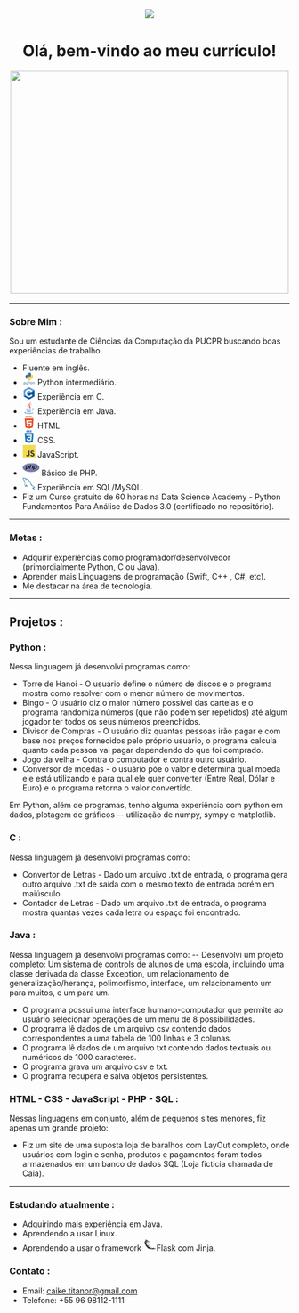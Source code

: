 <div id="header" align="center">
  <img src="https://media.giphy.com/media/GgJCq1wLh4VbiGJBKt/giphy.gif" width="100"/>
  <h1> Olá, bem-vindo ao meu currículo! </h1>
</div>

<div align="center">
  <img src="https://media.giphy.com/media/ZgTR3UQ9XAWDvqy9jv/giphy.gif" width="500" height="400"/>
</div>

---

###  Sobre Mim :

Sou um estudante de Ciências da Computação da PUCPR buscando boas experiências de trabalho.
- Fluente em inglês.
- <img src="https://github.com/devicons/devicon/blob/master/icons/python/python-original-wordmark.svg" width="23" height="23"/> Python intermediário.
- <img src="https://github.com/devicons/devicon/blob/master/icons/c/c-original.svg" width="23" height="23"/> Experiência em C.
- <img src="https://github.com/devicons/devicon/blob/master/icons/java/java-original.svg" width="23" height="23"/> Experiência em Java.
- <img src="https://github.com/devicons/devicon/blob/master/icons/html5/html5-plain-wordmark.svg" width="23" height="23"/> HTML.
- <img src="https://raw.githubusercontent.com/devicons/devicon/master/icons/css3/css3-plain-wordmark.svg" width="23" height="23"/> CSS.
- <img src="https://github.com/devicons/devicon/blob/master/icons/javascript/javascript-original.svg" width="23" height="23"/> JavaScript.
- <img src="https://github.com/devicons/devicon/blob/master/icons/php/php-original.svg" width="30" height="30"/> Básico de PHP.
- <img src="https://github.com/devicons/devicon/blob/master/icons/mysql/mysql-original.svg" width="23" height="23"/> Experiência em SQL/MySQL.
- Fiz um Curso gratuito de 60 horas na Data Science Academy - Python Fundamentos Para Análise de Dados 3.0 (certificado no repositório).

---

###  Metas :

- Adquirir experiências como programador/desenvolvedor (primordialmente Python, C ou Java).
- Aprender mais Linguagens de programação (Swift, C++ , C#, etc).
- Me destacar na área de tecnologia.

---

##  Projetos :

###  Python :
Nessa linguagem já desenvolvi programas como:
- Torre de Hanoi - O usuário define o número de discos e o programa mostra como resolver com o menor número de movimentos.
- Bingo - O usuário diz o maior número possível das cartelas e o programa randomiza números (que não podem ser repetidos) até algum jogador ter todos os seus números preenchidos.
- Divisor de Compras - O usuário diz quantas pessoas irão pagar e com base nos preços fornecidos pelo próprio usuário, o programa calcula quanto cada pessoa vai pagar dependendo do que foi comprado.
- Jogo da velha - Contra o computador e contra outro usuário.
- Conversor de moedas - o usuário põe o valor e determina qual moeda ele está utilizando e para qual ele quer converter (Entre Real, Dólar e Euro) e o programa retorna o valor convertido.

Em Python, além de programas, tenho alguma experiência com python em dados, plotagem de gráficos -- utilização de numpy, sympy e matplotlib.

### C :
Nessa linguagem já desenvolvi programas como:
- Convertor de Letras - Dado um arquivo .txt de entrada, o programa gera outro arquivo .txt de saída com o mesmo texto de entrada porém em maiúsculo.
- Contador de Letras - Dado um arquivo .txt de entrada, o programa mostra quantas vezes cada letra ou espaço foi encontrado.

### Java :
Nessa linguagem já desenvolvi programas como:
--  Desenvolvi um projeto completo: 
Um sistema de controls de alunos de uma escola, incluindo uma classe derivada da classe Exception, um relacionamento de generalização/herança, polimorfismo, interface, um relacionamento um para muitos, e um para um.
-  O programa possui uma interface humano-computador que permite ao usuário selecionar operações de um menu de 8 possibilidades.
-  O programa lê dados de um arquivo csv contendo dados correspondentes a uma tabela de 100 linhas e 3 colunas.
-  O programa lê dados de um arquivo txt contendo dados textuais ou numéricos de 1000 caracteres.
-  O programa grava um arquivo csv e txt.
-  O programa recupera e salva objetos persistentes.

### HTML - CSS - JavaScript - PHP - SQL :
Nessas linguagens em conjunto, além de pequenos sites menores, fiz apenas um grande projeto:
- Fiz um site de uma suposta loja de baralhos com LayOut completo, onde usuários com login e senha, produtos e pagamentos foram todos armazenados em um banco de dados SQL (Loja ficticia chamada de Caia).

---

###  Estudando atualmente :

- Adquirindo mais experiência em Java.
- Aprendendo a usar Linux.
- Aprendendo a usar o framework <img src="https://github.com/devicons/devicon/blob/master/icons/flask/flask-original.svg" width="23" height="23"/>Flask com Jinja.

###  Contato :

- Email: caike.titanor@gmail.com
- Telefone: +55 96 98112-1111
